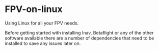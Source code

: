 # FPV-on-linux
Using Linux for all your FPV needs.

Before getting started with installing Inav, Betaflight or any of the other software available there are a number of dependencies that need to be installed to save  any issues later on.
